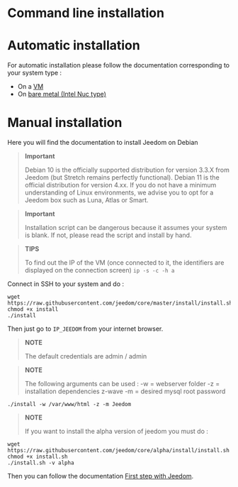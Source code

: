 # Command line installation

# Automatic installation

For automatic installation please follow the documentation corresponding to your system type : 

- On a [VM](https://doc.jeedom.com/en_US/installation/vm)
- On [bare metal (Intel Nuc type)](https://doc.jeedom.com/en_US/installation/baremetal)

# Manual installation

Here you will find the documentation to install Jeedom on Debian

> **Important**
>
> Debian 10 is the officially supported distribution for version 3.3.X from Jeedom (but Stretch remains perfectly functional).  Debian 11 is the official distribution for version 4.xx. If you do not have a minimum understanding of Linux environments, we advise you to opt for a Jeedom box such as Luna, Atlas or Smart.

> **Important**
>
> Installation script can be dangerous because it assumes your system is blank. If not, please read the script and install by hand.

>**TIPS**
>
>To find out the IP of the VM (once connected to it, the identifiers are displayed on the connection screen) ``ip -s -c -h a``

Connect in SSH to your system and do :

````
wget https://raw.githubusercontent.com/jeedom/core/master/install/install.sh
chmod +x install
./install
````

Then just go to ``IP_JEEDOM`` from your internet browser.

> **NOTE**
>
> The default credentials are admin / admin

> **NOTE**
>
> The following arguments can be used : -w = webserver folder -z = installation dependencies z-wave -m = desired mysql root password

````
./install -w /var/www/html -z -m Jeedom
````

>**NOTE**
>
>If you want to install the alpha version of jeedom you must do :
````
wget https://raw.githubusercontent.com/jeedom/core/alpha/install/install.sh
chmod +x install.sh
./install.sh -v alpha
````

Then you can follow the documentation [First step with Jeedom](https://doc.jeedom.com/en_US/premiers-pas/index).
